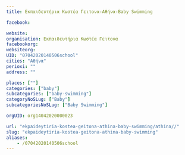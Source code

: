```yaml
---
title: Εκπαιδευτήρια Κωστέα Γειτονα-Αθήνα-Baby Swimming

facebook:

website:
organisation: Εκπαιδευτήρια Κωστέα Γειτονα
facebookorg:
websiteorg:
UID: "07042020140506school"
cities: "Αθήνα"
perioxi: ""
address: ""

places: [""]
categories: ["baby"]
subcategories: ["baby-swimming"]
categoryNoSLug: ["Baby"]
subcategoriesNoSLug: ["Baby Swimming"]

orgUID: org14042020000023

url: "ekpaideytiria-kostea-geitona-athina-baby-swimming/athina//"
slug: "ekpaideytiria-kostea-geitona-athina-baby-swimming"
aliases:
    - /07042020140506school
---
```





